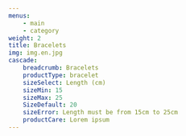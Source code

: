 ```yaml
---
menus:
    - main
    - category
weight: 2
title: Bracelets
img: img.en.jpg
cascade:
    breadcrumb: Bracelets
    productType: bracelet
    sizeSelect: Length (cm)
    sizeMin: 15
    sizeMax: 25
    SizeDefault: 20
    sizeError: Length must be from 15cm to 25cm
    productCare: Lorem ipsum
---
```

